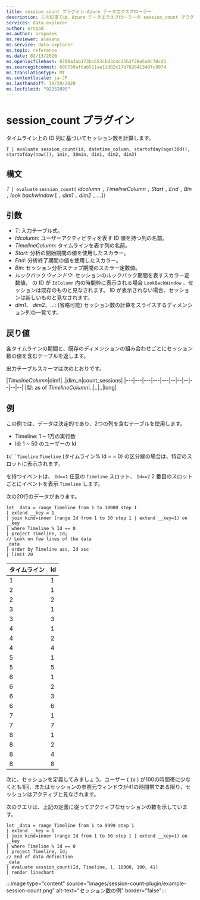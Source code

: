 ```yaml
---
title: session_count プラグイン-Azure データエクスプローラー
description: この記事では、Azure データエクスプローラーの session_count プラグインについて説明します。
services: data-explorer
author: orspod
ms.author: orspodek
ms.reviewer: alexans
ms.service: data-explorer
ms.topic: reference
ms.date: 02/13/2020
ms.openlocfilehash: 0790a3ab173bc653cbd3c4c15b3f28e5a0c70cd5
ms.sourcegitcommit: 608539af6ab511aa11d82c17b782641340fc8974
ms.translationtype: MT
ms.contentlocale: ja-JP
ms.lasthandoff: 10/20/2020
ms.locfileid: "92252895"
---
```

# <a name="session_count-plugin"></a>session_count プラグイン

タイムライン上の ID 列に基づいてセッション数を計算します。

```kusto
T | evaluate session_count(id, datetime_column, startofday(ago(30d)), startofday(now()), 1min, 30min, dim1, dim2, dim3)
```

## <a name="syntax"></a>構文

*T* `| evaluate` `session_count(` *idcolumn* `,` *TimelineColumn* `,` *Start* `,` *End* `,` *Bin* `,` *look backwindow* [ `,` *dim1* `,` *dim2* `,` ...]`)`

## <a name="arguments"></a>引数

* *T*: 入力テーブル式。
* *Idcolumn*: ユーザーアクティビティを表す ID 値を持つ列の名前。 
* *TimelineColumn*: タイムラインを表す列の名前。
* *Start*: 分析の開始期間の値を使用したスカラー。
* *End*: 分析終了期間の値を使用したスカラー。
* *Bin*: セッション分析ステップ期間のスカラー定数値。
* ルックバック*ウィンドウ*: セッションのルックバック期間を表すスカラー定数値。 の ID が `IdColumn` 内の時間枠に表示される場合 `LookBackWindow` 、セッションは既存のものと見なされます。 ID が表示されない場合、セッションは新しいものと見なされます。
* *dim1*、 *dim2*、...: (省略可能) セッション数の計算をスライスするディメンション列の一覧です。

## <a name="returns"></a>戻り値

各タイムラインの期間と、既存のディメンションの組み合わせごとにセッション数の値を含むテーブルを返します。

出力テーブルスキーマは次のとおりです。

|*TimelineColumn*|dim1|..|dim_n|count_sessions|
|---|---|---|---|---|--|--|--|--|--|--|
|型: as of *TimelineColumn*|..|..|..|long|


## <a name="examples"></a>例

この例では、データは決定的であり、2つの列を含むテーブルを使用します。
- Timeline: 1 ~ 1万の実行数
- Id: 1 ~ 50 のユーザーの Id

`Id``Timeline` `Timeline` (タイムライン% Id = = 0) の区分線の場合は、特定のスロットに表示されます。

を持つイベントは、 `Id==1` 任意の `Timeline` スロット、 `Id==2` 2 番目のスロットごとにイベントを表示 `Timeline` します。

次の20行のデータがあります。

<!-- csl: https://help.kusto.windows.net/Samples -->
```kusto
let _data = range Timeline from 1 to 10000 step 1
| extend __key = 1
| join kind=inner (range Id from 1 to 50 step 1 | extend __key=1) on __key
| where Timeline % Id == 0
| project Timeline, Id;
// Look on few lines of the data
_data
| order by Timeline asc, Id asc
| limit 20
```

|タイムライン|Id|
|---|---|
|1|1|
|2|1|
|2|2|
|3|1|
|3|3|
|4|1|
|4|2|
|4|4|
|5|1|
|5|5|
|6|1|
|6|2|
|6|3|
|6|6|
|7|1|
|7|7|
|8|1|
|8|2|
|8|4|
|8|8|

次に、セッションを定義してみましょう。ユーザー ( `Id` ) が100の時間帯に少なくとも1回、またはセッションの参照元ウィンドウが41の時間帯である限り、セッションはアクティブと見なされます。

次のクエリは、上記の定義に従ってアクティブなセッションの数を示しています。

<!-- csl: https://help.kusto.windows.net/Samples -->
```kusto
let _data = range Timeline from 1 to 9999 step 1
| extend __key = 1
| join kind=inner (range Id from 1 to 50 step 1 | extend __key=1) on __key
| where Timeline % Id == 0
| project Timeline, Id;
// End of data definition
_data
| evaluate session_count(Id, Timeline, 1, 10000, 100, 41)
| render linechart 
```

:::image type="content" source="images/session-count-plugin/example-session-count.png" alt-text="セッション数の例" border="false":::
